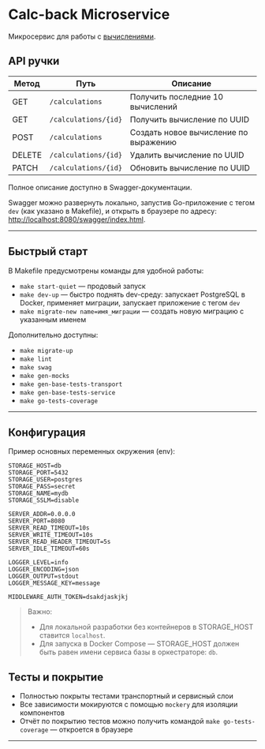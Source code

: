 # Calc-back Microservice

Микросервис для работы с [вычислениями](https://github.com/EvgenyMentor/CalculatorAppFrontendPantela).

## API ручки

| Метод  | Путь                   | Описание                               |
|--------|------------------------|---------------------------------------|
| GET    | `/calculations`         | Получить последние 10 вычислений      |
| GET    | `/calculations/{id}`    | Получить вычисление по UUID            |
| POST   | `/calculations`         | Создать новое вычисление по выражению |
| DELETE | `/calculations/{id}`    | Удалить вычисление по UUID             |
| PATCH  | `/calculations/{id}`    | Обновить вычисление по UUID            |

Полное описание доступно в Swagger-документации.

Swagger можно развернуть локально, запустив Go-приложение с тегом `dev` (как указано в Makefile), и открыть в браузере по адресу: [http://localhost:8080/swagger/index.html](http://localhost:8080/swagger/index.html).

---

## Быстрый старт

В Makefile предусмотрены команды для удобной работы:

- `make start-quiet` — продовый запуск  
- `make dev-up` — быстро поднять dev-среду: запускает PostgreSQL в Docker, применяет миграции, запускает приложение с тегом `dev`  
- `make migrate-new name=имя_миграции` — создать новую миграцию с указанным именем  

Дополнительно доступны:

- `make migrate-up`  
- `make lint`  
- `make swag`  
- `make gen-mocks`  
- `make gen-base-tests-transport`  
- `make gen-base-tests-service`  
- `make go-tests-coverage`  

---

## Конфигурация

Пример основных переменных окружения (env):

```env
STORAGE_HOST=db
STORAGE_PORT=5432
STORAGE_USER=postgres
STORAGE_PASS=secret
STORAGE_NAME=mydb
STORAGE_SSLM=disable

SERVER_ADDR=0.0.0.0
SERVER_PORT=8080
SERVER_READ_TIMEOUT=10s
SERVER_WRITE_TIMEOUT=10s
SERVER_READ_HEADER_TIMEOUT=5s
SERVER_IDLE_TIMEOUT=60s

LOGGER_LEVEL=info
LOGGER_ENCODING=json
LOGGER_OUTPUT=stdout
LOGGER_MESSAGE_KEY=message

MIDDLEWARE_AUTH_TOKEN=dsakdjaskjkj
```
>Важно:
>- Для локальной разработки без контейнеров в STORAGE_HOST ставится `localhost`.
>- Для запуска в Docker Compose — STORAGE_HOST должен быть равен имени сервиса базы в оркестраторе: `db`.

## Тесты и покрытие

- Полностью покрыты тестами транспортный и сервисный слои  
- Все зависимости мокируются с помощью `mockery` для изоляции компонентов  
- Отчёт по покрытию тестов можно получить командой `make go-tests-coverage` — откроется в браузере  

---
